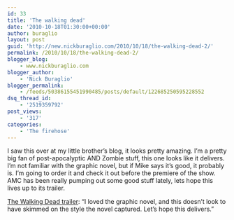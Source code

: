 ```yaml
---
id: 33
title: 'The walking dead'
date: '2010-10-18T01:30:00+00:00'
author: buraglio
layout: post
guid: 'http://new.nickburaglio.com/2010/10/18/the-walking-dead-2/'
permalink: /2010/10/18/the-walking-dead-2/
blogger_blog:
    - www.nickburaglio.com
blogger_author:
    - 'Nick Buraglio'
blogger_permalink:
    - /feeds/50386155451990485/posts/default/122685250595228552
dsq_thread_id:
    - '2519359792'
post_views:
    - '317'
categories:
    - 'The firehose'
---
```


I saw this over at my little brother’s blog, it looks pretty amazing. I’m a pretty big fan of post-apocalyptic AND Zombie stuff, this one looks like it delivers. I’m not familiar with the graphic novel, but if Mike says it’s good, it probably is. I’m going to order it and check it out before the premiere of the show. AMC has been really pumping out some good stuff lately, lets hope this lives up to its trailer.

[The Walking Dead trailer](http://mike.buraglio.com/2010/10/walking-dead-trailer.html?spref=bl): “I loved the graphic novel, and this doesn’t look to have skimmed on the style the novel captured. Let’s hope this delivers.”